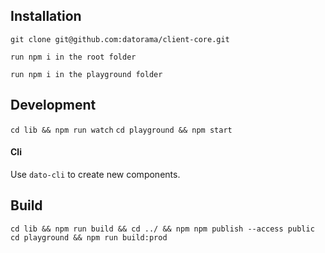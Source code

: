 ## Installation
`git clone git@github.com:datorama/client-core.git`

`run npm i in the root folder`

`run npm i in the playground folder`

## Development
`cd lib && npm run watch`
`cd playground && npm start`

#### Cli
Use `dato-cli` to create new components.

## Build
`cd lib && npm run build && cd ../ && npm npm publish --access public`
`cd playground && npm run build:prod`